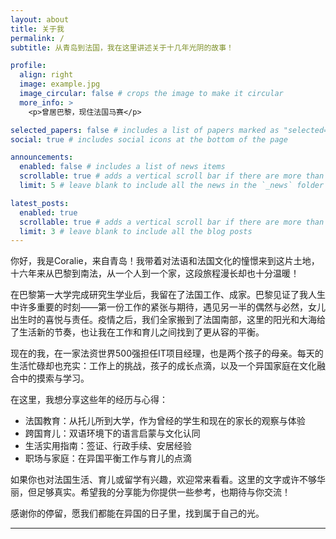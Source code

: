 ```yaml
---
layout: about
title: 关于我
permalink: /
subtitle: 从青岛到法国，我在这里讲述关于十几年光阴的故事！

profile:
  align: right
  image: example.jpg
  image_circular: false # crops the image to make it circular
  more_info: >
    <p>曾居巴黎，现住法国马赛</p>

selected_papers: false # includes a list of papers marked as "selected={true}"
social: true # includes social icons at the bottom of the page

announcements:
  enabled: false # includes a list of news items
  scrollable: true # adds a vertical scroll bar if there are more than 3 news items
  limit: 5 # leave blank to include all the news in the `_news` folder

latest_posts:
  enabled: true
  scrollable: true # adds a vertical scroll bar if there are more than 3 new posts items
  limit: 3 # leave blank to include all the blog posts
---
```


你好，我是Coralie，来自青岛！我带着对法语和法国文化的憧憬来到这片土地，十六年来从巴黎到南法，从一个人到一个家，这段旅程漫长却也十分温暖！

在巴黎第一大学完成研究生学业后，我留在了法国工作、成家。巴黎见证了我人生中许多重要的时刻——第一份工作的紧张与期待，遇见另一半的偶然与必然，女儿出生时的喜悦与责任。疫情之后，我们全家搬到了法国南部，这里的阳光和大海给了生活新的节奏，也让我在工作和育儿之间找到了更从容的平衡。

现在的我，在一家法资世界500强担任IT项目经理，也是两个孩子的母亲。每天的生活忙碌却也充实：工作上的挑战，孩子的成长点滴，以及一个异国家庭在文化融合中的摸索与学习。

在这里，我想分享这些年的经历与心得：

- 法国教育：从托儿所到大学，作为曾经的学生和现在的家长的观察与体验
- 跨国育儿：双语环境下的语言启蒙与文化认同
- 生活实用指南：签证、行政手续、安居经验
- 职场与家庭：在异国平衡工作与育儿的点滴

如果你也对法国生活、育儿或留学有兴趣，欢迎常来看看。这里的文字或许不够华丽，但足够真实。希望我的分享能为你提供一些参考，也期待与你交流！

感谢你的停留，愿我们都能在异国的日子里，找到属于自己的光。

---
